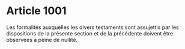 # Article 1001

Les formalités auxquelles les divers testaments sont assujettis par les dispositions de la présente section et de la précédente doivent être observées à peine de nullité.
